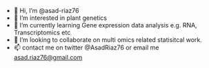 - 👋 Hi, I’m @asad-riaz76
- 👀 I’m interested in plant genetics
- 🌱 I’m currently learning Gene expression data analysis e.g. RNA, Transcriptomics etc
- 💞️ I’m looking to collaborate on multi omics related statisitcal work.
- 📫 contact me on twitter @AsadRiaz76 or email me asad.riaz76@gmail.com

<!---
asad-riaz76/asad-riaz76 is a ✨ special ✨ repository because its `README.md` (this file) appears on your GitHub profile.
You can click the Preview link to take a look at your changes.
--->
